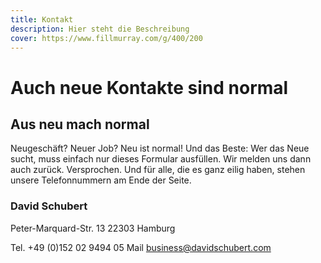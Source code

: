 ```yaml
---
title: Kontakt
description: Hier steht die Beschreibung
cover: https://www.fillmurray.com/g/400/200
---
```


# Auch neue Kontakte sind normal

## Aus neu mach normal

Neugeschäft? Neuer Job? Neu ist normal! Und das Beste: Wer das Neue sucht, muss einfach nur dieses Formular ausfüllen. Wir melden uns dann auch zurück. Versprochen. Und für alle, die es ganz eilig haben, stehen unsere Telefonnummern am Ende der Seite.

### David Schubert

Peter-Marquard-Str. 13
22303 Hamburg

Tel. +49 (0)152 02 9494 05
Mail [business@davidschubert.com](mailto:business@davidschubert.com)
